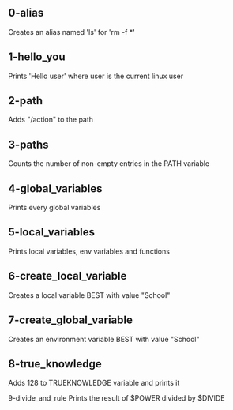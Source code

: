 ## 0-alias
Creates an alias named 'ls' for 'rm -f *'

## 1-hello_you
Prints 'Hello user' where user is the current linux user

## 2-path
Adds "/action" to the path

## 3-paths
Counts the number of non-empty entries in the PATH variable

## 4-global_variables
Prints every global variables

## 5-local_variables
Prints local variables, env variables and functions

## 6-create_local_variable
Creates a local variable BEST with value "School"

## 7-create_global_variable
Creates an environment variable BEST with value "School"

## 8-true_knowledge
Adds 128 to TRUEKNOWLEDGE variable and prints it

9-divide_and_rule
Prints the result of $POWER divided by $DIVIDE
